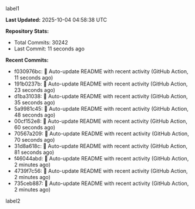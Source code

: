 
label1 
<!-- ACTIVITY_START -->
**Last Updated:** 2025-10-04 04:58:38 UTC

**Repository Stats:**
- Total Commits: 30242
- Last Commit: 11 seconds ago

**Recent Commits:**
- f030976bc: 🤖 Auto-update README with recent activity (GitHub Action, 11 seconds ago)
- 191b0237b: 🤖 Auto-update README with recent activity (GitHub Action, 23 seconds ago)
- d1ba31038: 🤖 Auto-update README with recent activity (GitHub Action, 35 seconds ago)
- 5a9981c45: 🤖 Auto-update README with recent activity (GitHub Action, 48 seconds ago)
- 00cf152e8: 🤖 Auto-update README with recent activity (GitHub Action, 60 seconds ago)
- 70567a209: 🤖 Auto-update README with recent activity (GitHub Action, 70 seconds ago)
- 31d8a618c: 🤖 Auto-update README with recent activity (GitHub Action, 81 seconds ago)
- f46044abd: 🤖 Auto-update README with recent activity (GitHub Action, 2 minutes ago)
- 4739f7c56: 🤖 Auto-update README with recent activity (GitHub Action, 2 minutes ago)
- 735ceb887: 🤖 Auto-update README with recent activity (GitHub Action, 2 minutes ago)
<!-- ACTIVITY_END -->

label2
